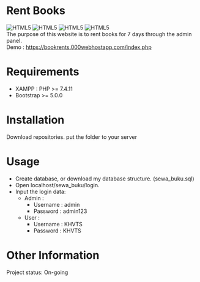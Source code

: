 # **Rent Books**
<img alt="HTML5" src="https://img.shields.io/badge/HTML5-E34F26?style=for-the-badge&logo=html5&logoColor=white"/> <img alt="HTML5" src="https://img.shields.io/badge/CSS3-1572B6?style=for-the-badge&logo=css3&logoColor=white"/> <img alt="HTML5" src="https://img.shields.io/badge/PHP-777BB4?style=for-the-badge&logo=php&logoColor=white"/> <img alt="HTML5" src="https://img.shields.io/badge/Bootstrap-563D7C?style=for-the-badge&logo=bootstrap&logoColor=white"/><br>
The purpose of this website is to rent books for 7 days through the admin panel.<br>
Demo : https://bookrents.000webhostapp.com/index.php

# Requirements
- XAMPP : PHP >= 7.4.11
- Bootstrap >= 5.0.0
# Installation
Download repositories. put the folder to your server
# Usage
- Create database, or download my database structure. (sewa_buku.sql)
- Open localhost/sewa_buku/login.
- Input the login data:
  - Admin :
    - Username : admin
    - Password : admin123
  - User :
    - Username : KHVTS
    - Password : KHVTS
# Other Information
Project status: On-going<br>
